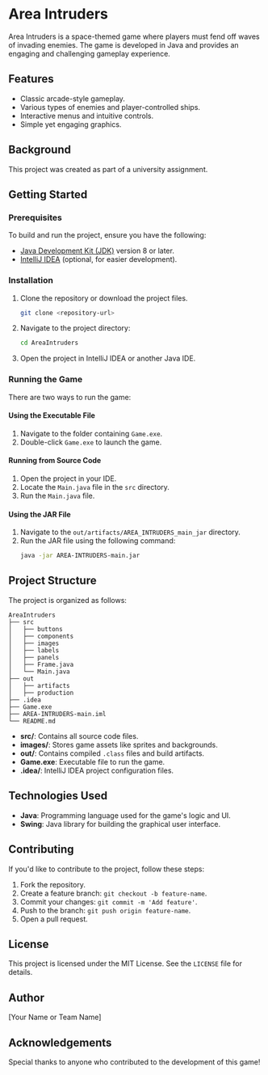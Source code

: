 # Area Intruders

Area Intruders is a space-themed game where players must fend off waves of invading enemies. The game is developed in Java and provides an engaging and challenging gameplay experience.

## Features

- Classic arcade-style gameplay.
- Various types of enemies and player-controlled ships.
- Interactive menus and intuitive controls.
- Simple yet engaging graphics.

## Background

This project was created as part of a university assignment.

## Getting Started

### Prerequisites

To build and run the project, ensure you have the following:

- [Java Development Kit (JDK)](https://www.oracle.com/java/technologies/javase-downloads.html) version 8 or later.
- [IntelliJ IDEA](https://www.jetbrains.com/idea/) (optional, for easier development).

### Installation

1. Clone the repository or download the project files.
   ```bash
   git clone <repository-url>
   ```

2. Navigate to the project directory:
   ```bash
   cd AreaIntruders
   ```

3. Open the project in IntelliJ IDEA or another Java IDE.

### Running the Game

There are two ways to run the game:

#### Using the Executable File

1. Navigate to the folder containing `Game.exe`.
2. Double-click `Game.exe` to launch the game.

#### Running from Source Code

1. Open the project in your IDE.
2. Locate the `Main.java` file in the `src` directory.
3. Run the `Main.java` file.

#### Using the JAR File

1. Navigate to the `out/artifacts/AREA_INTRUDERS_main_jar` directory.
2. Run the JAR file using the following command:
   ```bash
   java -jar AREA-INTRUDERS-main.jar
   ```

## Project Structure

The project is organized as follows:

```
AreaIntruders
├── src
│   ├── buttons
│   ├── components
│   ├── images
│   ├── labels
│   ├── panels
│   ├── Frame.java
│   └── Main.java
├── out
│   ├── artifacts
│   ├── production
├── .idea
├── Game.exe
├── AREA-INTRUDERS-main.iml
└── README.md
```

- **src/**: Contains all source code files.
- **images/**: Stores game assets like sprites and backgrounds.
- **out/**: Contains compiled `.class` files and build artifacts.
- **Game.exe**: Executable file to run the game.
- **.idea/**: IntelliJ IDEA project configuration files.

## Technologies Used

- **Java**: Programming language used for the game's logic and UI.
- **Swing**: Java library for building the graphical user interface.

## Contributing

If you'd like to contribute to the project, follow these steps:

1. Fork the repository.
2. Create a feature branch: `git checkout -b feature-name`.
3. Commit your changes: `git commit -m 'Add feature'`.
4. Push to the branch: `git push origin feature-name`.
5. Open a pull request.

## License

This project is licensed under the MIT License. See the `LICENSE` file for details.

## Author

[Your Name or Team Name]

## Acknowledgements

Special thanks to anyone who contributed to the development of this game!

